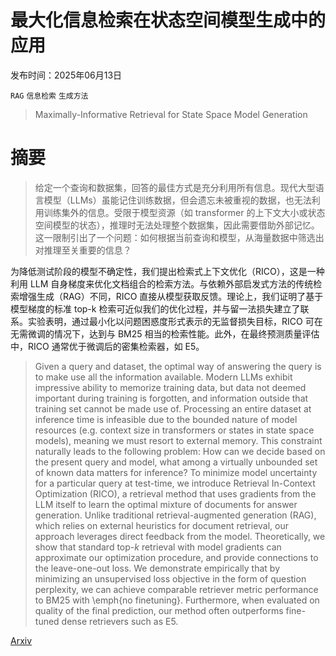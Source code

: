 # 最大化信息检索在状态空间模型生成中的应用

发布时间：2025年06月13日

`RAG` `信息检索` `生成方法`

> Maximally-Informative Retrieval for State Space Model Generation

# 摘要

> 给定一个查询和数据集，回答的最佳方式是充分利用所有信息。现代大型语言模型（LLMs）虽能记住训练数据，但会遗忘未被重视的数据，也无法利用训练集外的信息。受限于模型资源（如 transformer 的上下文大小或状态空间模型的状态），推理时无法处理整个数据集，因此需要借助外部记忆。这一限制引出了一个问题：如何根据当前查询和模型，从海量数据中筛选出对推理至关重要的信息？

为降低测试阶段的模型不确定性，我们提出检索式上下文优化（RICO），这是一种利用 LLM 自身梯度来优化文档组合的检索方法。与依赖外部启发式方法的传统检索增强生成（RAG）不同，RICO 直接从模型获取反馈。理论上，我们证明了基于模型梯度的标准 top-k 检索可近似我们的优化过程，并与留一法损失建立了联系。实验表明，通过最小化以问题困惑度形式表示的无监督损失目标，RICO 可在无需微调的情况下，达到与 BM25 相当的检索性能。此外，在最终预测质量评估中，RICO 通常优于微调后的密集检索器，如 E5。


> Given a query and dataset, the optimal way of answering the query is to make use all the information available. Modern LLMs exhibit impressive ability to memorize training data, but data not deemed important during training is forgotten, and information outside that training set cannot be made use of. Processing an entire dataset at inference time is infeasible due to the bounded nature of model resources (e.g. context size in transformers or states in state space models), meaning we must resort to external memory. This constraint naturally leads to the following problem: How can we decide based on the present query and model, what among a virtually unbounded set of known data matters for inference? To minimize model uncertainty for a particular query at test-time, we introduce Retrieval In-Context Optimization (RICO), a retrieval method that uses gradients from the LLM itself to learn the optimal mixture of documents for answer generation. Unlike traditional retrieval-augmented generation (RAG), which relies on external heuristics for document retrieval, our approach leverages direct feedback from the model. Theoretically, we show that standard top-$k$ retrieval with model gradients can approximate our optimization procedure, and provide connections to the leave-one-out loss. We demonstrate empirically that by minimizing an unsupervised loss objective in the form of question perplexity, we can achieve comparable retriever metric performance to BM25 with \emph{no finetuning}. Furthermore, when evaluated on quality of the final prediction, our method often outperforms fine-tuned dense retrievers such as E5.

[Arxiv](https://arxiv.org/abs/2506.12149)